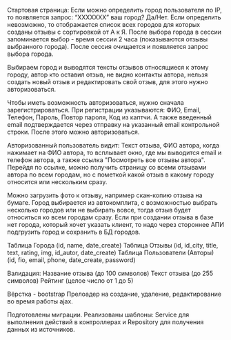 Стартовая страница:
Если можно определить город пользователя по IP, то появляется запрос: “ХХХХХХХ” ваш город? Да/Нет.
Если определить невозможно, то отображается список всех городов для которых созданы отзывы с сортировкой от А к Я.
После выбора города в сессии запоминается выбор - время сессии 2 часа (показываются отзывы выбранного города).
После сессия очищается и появляется запрос выбора города.

Выбираем город и выводятся тексты отзывов относящиеся к этому городу, автор кто оставил отзыв,
не видно контакты автора, нельзя создать новый отзыв и редактировать свой отзыв, для этого нужно авторизоваться.

Чтобы иметь возможность авторизоваться, нужно сначала зарегистрироваться. При регистрации указываются:
ФИО, Email, Телефон, Пароль, Повтор пароля, Код из каптчи.
А также введенный email подтверждается через отправку на указанный email контрольной строки.
После этого можно авторизоваться.

Авторизованный пользователь видит:
Текст отзыва, ФИО автора, когда нажимает на ФИО автора, то всплывает окно, где мы выводится email и телефон автора, а также ссылка "Посмотреть все отзывы автора".
Перейдя по ссылке, можно получить страницу со всеми отзывами автора по всем городам, но с пометкой какой отзыв в какому городу относится или нескольким сразу.

Можно загрузить фото к отзыву, например скан-копию отзыва на бумаге.
Город выбирается из автокомплита, с возможностью выбрать несколько городов или не выбирать вовсе,
тогда отзыв будет относиться ко всем городам сразу.
Если при создании отзыва в базе нет города, который хочет указать клиент, то надо через стороннее АПИ подгрузить город и сохранить в БД городов.

Таблица Города (id, name, date_create)
Таблица Отзывы (id, id_city, title, text, rating, img, id_autor, date_create)
Таблица Пользователи (Авторы) (id, fio, email, phone, date_create, password)

Валидация:
Название отзыва (до 100 символов)
Текст отзыва (до 255 символов)
Рейтинг (целое число от 1 до 5)

Вёрстка - bootstrap
Прелоадер на создание, удаление, редактирование во время работы ajax.

Подготовлены миграции.
Реализованы шаблоны: Service для выполнения действий в контроллерах и Repository для получения данных из источников.
